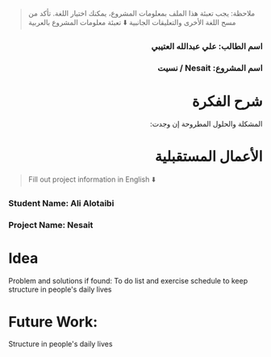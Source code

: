 > ملاحظة: يجب تعبئة هذا الملف بمعلومات المشروع، يمكنك اختيار اللغة. تأكد من مسح اللغة الأخرى والتعليقات الجانبية
> ⬇️ تعبئة معلومات المشروع بالعربية  
<div dir="rtl">

### اسم الطالب: علي عبدالله العتيبي


### اسم المشروع: Nesait / نسيت


# شرح الفكرة
المشكلة والحلول المطروحة إن وجدت: 


# الأعمال المستقبلية


</div>

> Fill out project information in English ⬇️
### Student Name: Ali Alotaibi


### Project Name: Nesait

# Idea
Problem and solutions if found: To do list and exercise schedule to keep structure in people's daily lives


# Future Work: 
Structure in people's daily lives



